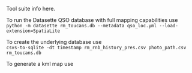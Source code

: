 Tool suite info here.

To run the Datasette QSO database with full mapping capabilities use  
`python -m datasette rm_toucans.db --metadata qso_loc.yml --load-extension=SpatiaLite`  

To create the underlying database use  
`csvs-to-sqlite -dt timestamp rm_rnb_history_pres.csv photo_path.csv rm_toucans.db`  

To generate a kml map use  

